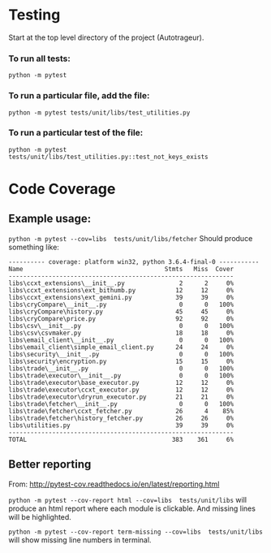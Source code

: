 # Testing
Start at the top level directory of the project (Autotrageur).
### To run all tests:
```python -m pytest```
### To run a particular file, add the file:
```python -m pytest tests/unit/libs/test_utilities.py```
### To run a particular test of the file:
```python -m pytest tests/unit/libs/test_utilities.py::test_not_keys_exists```


# Code Coverage
## Example usage:
`python -m pytest --cov=libs  tests/unit/libs/fetcher`
Should produce something like:

```
---------- coverage: platform win32, python 3.6.4-final-0 -----------
Name                                       Stmts   Miss  Cover
--------------------------------------------------------------
libs\ccxt_extensions\__init__.py               2      2     0%
libs\ccxt_extensions\ext_bithumb.py           12     12     0%
libs\ccxt_extensions\ext_gemini.py            39     39     0%
libs\cryCompare\__init__.py                    0      0   100%
libs\cryCompare\history.py                    45     45     0%
libs\cryCompare\price.py                      92     92     0%
libs\csv\__init__.py                           0      0   100%
libs\csv\csvmaker.py                          18     18     0%
libs\email_client\__init__.py                  0      0   100%
libs\email_client\simple_email_client.py      24     24     0%
libs\security\__init__.py                      0      0   100%
libs\security\encryption.py                   15     15     0%
libs\trade\__init__.py                         0      0   100%
libs\trade\executor\__init__.py                0      0   100%
libs\trade\executor\base_executor.py          12     12     0%
libs\trade\executor\ccxt_executor.py          12     12     0%
libs\trade\executor\dryrun_executor.py        21     21     0%
libs\trade\fetcher\__init__.py                 0      0   100%
libs\trade\fetcher\ccxt_fetcher.py            26      4    85%
libs\trade\fetcher\history_fetcher.py         26     26     0%
libs\utilities.py                             39     39     0%
--------------------------------------------------------------
TOTAL                                        383    361     6%
```

## Better reporting

From:
http://pytest-cov.readthedocs.io/en/latest/reporting.html

`python -m pytest --cov-report html --cov=libs  tests/unit/libs` will produce an html report where each module is clickable.  And missing lines will be highlighted.

`python -m pytest --cov-report term-missing --cov=libs  tests/unit/libs` will show missing
line numbers in terminal.